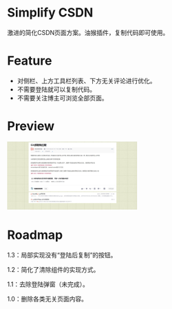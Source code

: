 # Simplify CSDN
激进的简化CSDN页面方案。油猴插件，复制代码即可使用。

# Feature
- 对侧栏、上方工具栏列表、下方无关评论进行优化。
- 不需要登陆就可以复制代码。
- 不需要关注博主可浏览全部页面。

# Preview
<img src="screenshot\example.jpeg" width="60%"></br>
# Roadmap
1.3：局部实现没有“登陆后复制”的按钮。

1.2：简化了清除组件的实现方式。

1.1：去除登陆弹窗（未完成）。

1.0：删除各类无关页面内容。
